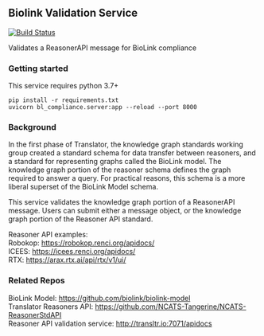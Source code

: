 ## Biolink Validation Service

[![Build Status](https://travis-ci.org/TranslatorIIPrototypes/BLComplianceService.svg?branch=master)](https://travis-ci.org/TranslatorIIPrototypes/BLComplianceService)

Validates a ReasonerAPI message for BioLink compliance


### Getting started

This service requires python 3.7+

    pip install -r requirements.txt
    uvicorn bl_compliance.server:app --reload --port 8000
    
### Background

In the first phase of Translator, the knowledge graph standards working group
created a standard schema for data transfer between reasoners, and a standard
for representing graphs called the BioLink model. The knowledge graph portion of the
reasoner schema defines the graph required to answer a query. For practical reasons,
this schema is a more liberal superset of the BioLink Model schema.

This service validates the knowledge graph portion of a ReasonerAPI message. Users
can submit either a message object, or the knowledge graph portion of the Reasoner API standard.

Reasoner API examples:  
Robokop: https://robokop.renci.org/apidocs/  
ICEES: https://icees.renci.org/apidocs/  
RTX: https://arax.rtx.ai/api/rtx/v1/ui/  

### Related Repos

BioLink Model: https://github.com/biolink/biolink-model  
Translator Reasoners API: https://github.com/NCATS-Tangerine/NCATS-ReasonerStdAPI  
Reasoner API validation service: http://transltr.io:7071/apidocs  
